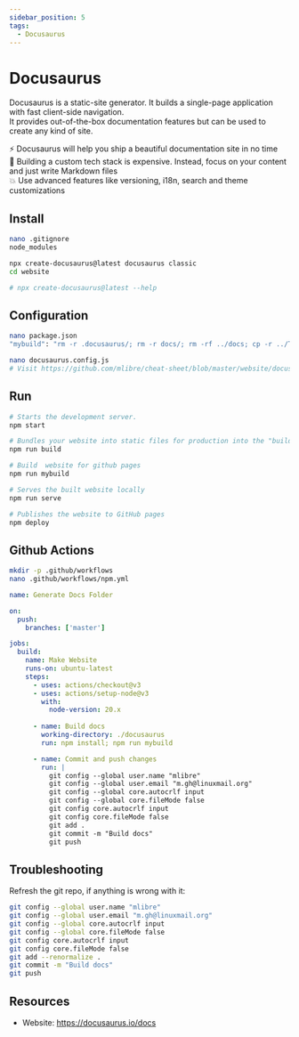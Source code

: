 ```yaml
---
sidebar_position: 5
tags:
  - Docusaurus
---
```


# Docusaurus

Docusaurus is a static-site generator. It builds a single-page application with fast client-side navigation.  
It provides out-of-the-box documentation features but can be used to create any kind of site.

⚡️ Docusaurus will help you ship a beautiful documentation site in no time  
💸 Building a custom tech stack is expensive. Instead, focus on your content and just write Markdown files  
💥 Use advanced features like versioning, i18n, search and theme customizations

## Install

```bash
nano .gitignore
node_modules

npx create-docusaurus@latest docusaurus classic
cd website

# npx create-docusaurus@latest --help
```

## Configuration

```bash
nano package.json
"mybuild": "rm -r .docusaurus/; rm -r docs/; rm -rf ../docs; cp -r ../Tutorials docs/; docusaurus build; cp -r build ../docs"

nano docusaurus.config.js
# Visit https://github.com/mlibre/cheat-sheet/blob/master/website/docusaurus.config.js
```

## Run

```bash
# Starts the development server.
npm start

# Bundles your website into static files for production into the "build" folder
npm run build

# Build  website for github pages
npm run mybuild

# Serves the built website locally
npm run serve

# Publishes the website to GitHub pages
npm deploy
```

## Github Actions

```bash
mkdir -p .github/workflows
nano .github/workflows/npm.yml
```

```yml
name: Generate Docs Folder

on:
  push:
    branches: ['master']

jobs:
  build:
    name: Make Website
    runs-on: ubuntu-latest
    steps:
      - uses: actions/checkout@v3
      - uses: actions/setup-node@v3
        with:
          node-version: 20.x
      
      - name: Build docs
        working-directory: ./docusaurus
        run: npm install; npm run mybuild

      - name: Commit and push changes
        run: |
          git config --global user.name "mlibre"
          git config --global user.email "m.gh@linuxmail.org"
          git config --global core.autocrlf input
          git config --global core.fileMode false
          git config core.autocrlf input
          git config core.fileMode false
          git add .
          git commit -m "Build docs"
          git push
```

## Troubleshooting

Refresh the git repo, if anything is wrong with it:

```bash
git config --global user.name "mlibre"
git config --global user.email "m.gh@linuxmail.org"
git config --global core.autocrlf input
git config --global core.fileMode false
git config core.autocrlf input
git config core.fileMode false
git add --renormalize .
git commit -m "Build docs"
git push
```

## Resources

- Website: <https://docusaurus.io/docs>
